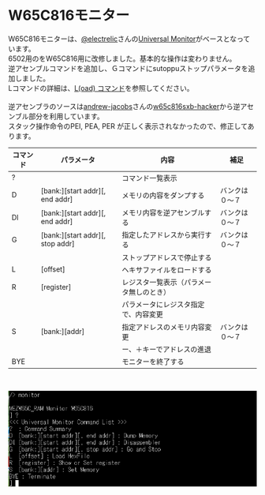 # W65C816モニター

W65C816モニターは、[@electrelic](https://x.com/electrelic)さんの[Universal Monitor](https://electrelic.com/electrelic/node/1317)がベースとなっています。<br>
6502用のをW65C816用に改修しました。基本的な操作は変わりません。<br>
逆アセンブルコマンドを追加し、Ｇコマンドにsutoppuストップパラメータを追加しました。<br>
Lコマンドの詳細は、[L(oad) コマンド](https://electrelic.com/electrelic/node/1332)を参照してください。<br>
<br>
逆アセンブラのソースは[andrew-jacobs](https://github.com/andrew-jacobs)さんの[w65c816sxb-hacker](https://github.com/andrew-jacobs/w65c816sxb-hacker)から逆アセンブル部分を利用しています。<br>
スタック操作命令のPEI, PEA, PER が正しく表示されなかったので、修正してあります。<br>

| コマンド | パラメータ | 内容 |補足|
|---------|-----------|------|----|
| ?  | |コマンド一覧表示|
D | [bank:][start addr][, end addr] | メモリの内容をダンプする|バンクは０～７
DI | [bank:][start addr][, end addr] | メモリ内容を逆アセンブルする|バンクは０～７
G | [bank:][start addr][, stop addr] | 指定したアドレスから実行する|バンクは０～７
　| |ストップアドレスで停止する
L | [offset] | ヘキサファイルをロードする
R | [register] | レジスタ一覧表示（パラメータ無しのとき）
　|| パラメータにレジスタ指定で、内容変更
S | [bank:][addr] | 指定アドレスのメモリ内容変更|バンクは０～７
　||ー、＋キーでアドレスの進退
BYE || モニターを終了する
<br>

![](../photo/mon16cmd.png)
